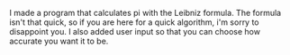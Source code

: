 I made a program that calculates pi with the Leibniz formula. The formula isn't that quick, so if you are here for a quick algorithm, i'm sorry to disappoint you.
I also added user input so that you can choose how accurate you want it to be.
